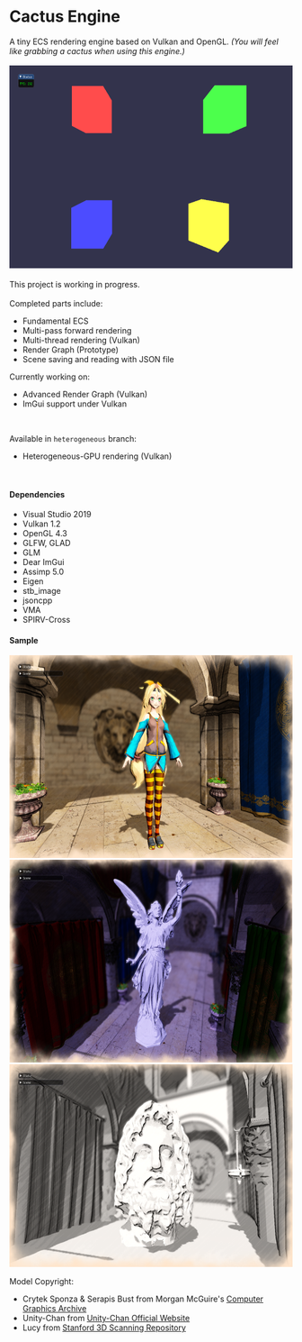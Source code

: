 # Cactus Engine
A tiny ECS rendering engine based on Vulkan and OpenGL. 
*(You will feel like grabbing a cactus when using this engine.)*<br/>
<br/>
<img src="/README_pix/Screenshot_0.png" width="640" height="360">
<br/><br/>
This project is working in progress.<br/><br/>Completed parts include:

- Fundamental ECS
- Multi-pass forward rendering
- Multi-thread rendering (Vulkan)
- Render Graph (Prototype)
- Scene saving and reading with JSON file

Currently working on:

* Advanced Render Graph (Vulkan)
* ImGui support under Vulkan

<br/>

Available in `heterogeneous` branch:

- Heterogeneous-GPU rendering (Vulkan)

<br/>

#### Dependencies

- Visual Studio 2019
- Vulkan 1.2
- OpenGL 4.3
- GLFW, GLAD
- GLM
- Dear ImGui
- Assimp 5.0
- Eigen
- stb_image
- jsoncpp
- VMA
- SPIRV-Cross



#### Sample

<img src="/README_pix/Screenshot_1.png" width="640" height="360">

<img src="/README_pix/Screenshot_2.png" width="640" height="360">

<img src="/README_pix/Screenshot_3.png" width="640" height="360">

Model Copyright:

- Crytek Sponza & Serapis Bust from Morgan McGuire's [Computer Graphics Archive](https://casual-effects.com/data)
- Unity-Chan from [Unity-Chan Official Website](https://unity-chan.com/)
- Lucy from [Stanford 3D Scanning Repository](http://graphics.stanford.edu/data/3Dscanrep/)